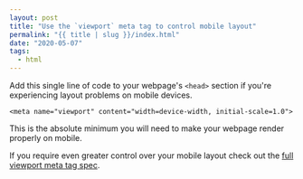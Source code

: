 ```yaml
---
layout: post
title: "Use the `viewport` meta tag to control mobile layout"
permalink: "{{ title | slug }}/index.html"
date: "2020-05-07"
tags:
  - html
---
```


Add this single line of code to your webpage's `<head>` section if you're experiencing layout problems on mobile devices.

```markup
<meta name="viewport" content="width=device-width, initial-scale=1.0">
```

This is the absolute minimum you will need to make your webpage render properly on mobile.

If you require even greater control over your mobile layout check out the [full viewport meta tag spec](https://developer.mozilla.org/en-US/docs/Mozilla/Mobile/Viewport_meta_tag).
